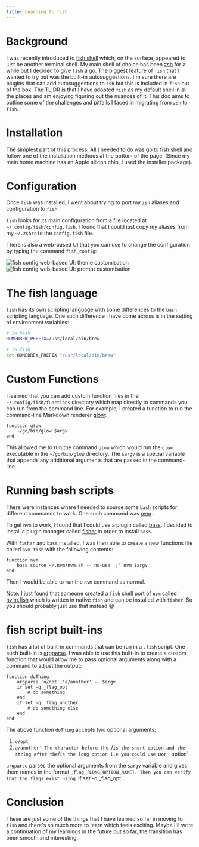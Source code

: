 ```yaml
---
title: Learning to fish
---
```


# Background

I was recently introduced to [fish shell](https://fishshell.com/) which, on the surface, appeared to just be another terminal shell. My main shell of choice has been [zsh](https://www.zsh.org/) for a while but I decided to give `fish` a go. The biggest feature of `fish` that I wanted to try out was the built-in autosuggestions. I'm sure there are plugins that can add autosuggestions to `zsh` but this is included in `fish` out of the box. The TL;DR is that I have adopted `fish` as my default shell in all the places and am enjoying figuring out the nuances of it. This doc aims to outline some of the challenges and pitfalls I faced in migrating from `zsh` to `fish`.

# Installation

The simplest part of this process. All I needed to do was go to [fish shell](https://fishshell.com) and follow one of the installation methods at the bottom of the page. (Since my main home machine has an Apple silicon chip, I used the installer package).

# Configuration

Once `fish` was installed, I went about trying to port my `zsh` aliases and configuration to `fish`.

`fish` looks for its main configuration from a file located at `~/.config/fish/config.fish`. I found that I could just copy my aliases from my `~/.zshrc` to the `config.fish` file.

There is also a web-based UI that you can use to change the configuration by typing the command `fish_config`:

<img alt="fish config web-based UI: theme customisation" src="/img/fish-theme-customisation.png" />
<img alt="fish config web-based UI: prompt customisation" src="/img/fish-prompt-customisation.png" />

# The fish language

`fish` has its own scripting language with some differences to the `bash` scripting language.
One such difference I have come across is in the setting of environment variables:

```sh
# in bash
HOMEBREW_PREFIX=/usr/local/bin/brew

# in fish
set HOMEBREW_PREFIX "/usr/local/bin/brew"
```

# Custom Functions

I learned that you can add custom function files in the `~/.config/fish/functions` directory which map directly to commands you can run from the command line.
For example, I created a function to run the command-line Markdown renderer [glow](https://github.com/charmbracelet/glow):

```fish
function glow
	~/go/bin/glow $argv
end
```

This allowed me to run the command `glow` which would run the `glow` executable in the `~/go/bin/glow` directory. The `$argv` is a special variable that appends any additional arguments that are passed in the command-line.

# Running bash scripts

There were instances where I needed to source some `bash` scripts for different commands to work. One such command was [nvm](https://github.com/nvm-sh/nvm).

To get `nvm` to work, I found that I could use a plugin called [bass](https://github.com/edc/bass). I decided to install a plugin manager called [fisher](https://github.com/jorgebucaran/fisher) in order to install `bass`.

With `fisher` and `bass` installed, I was then able to create a new functions file called `nvm.fish` with the following contents:

```fish
function nvm
	bass source ~/.nvm/nvm.sh -- no-use ';' nvm $argv
end
```

Then I would be able to run the `nvm` command as normal.

Note: I just found that someone created a `fish` shell port of `nvm` called [nvim.fish](https://github.com/jorgebucaran/nvm.fish) which is written in native `fish` and can be installed with `fisher`. So you should probably just use that instead :sweat_smile:

# fish script built-ins

`fish` has a lot of built-in commands that can be run in a `.fish` script. One such built-in is [argparse](https://fishshell.com/docs/current/cmds/argparse.html). I was able to use this built-in to create a custom function that would allow me to pass optional arguments along with a command to adjust the output:

```fish
function doThing
	argparse 'o/opt' 'a/another' -- $argv
	if set -q _flag_opt
		# do something
	end
	if set -q _flag_another
		# do something else
	end
end
```

The above function `doThing` accepts two optional arguments:

1. `o/opt`
2. `a/another'
The character before the `/`is the short option and the string after the`/`is the long option i.e you could use`-o`or`--option`

`argparse` parses the optional arguments from the `$argv` variable and gives them names in the format `_flag_[LONG_OPTION_NAME]. Then you can verify that the flags exist using `if set -q \_flag_opt`.

# Conclusion

These are just some of the things that I have learned so far in moving to `fish` and there's so much more to learn which feels exciting. Maybe I'll write a continuation of my learnings in the future but so far, the transition has been smooth and interesting.
